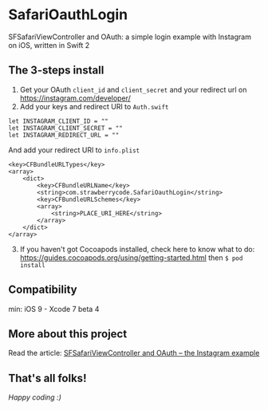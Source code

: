 # SafariOauthLogin
SFSafariViewController and OAuth: a simple login example with Instagram on iOS, written in Swift 2

## The 3-steps install

1. Get your OAuth `client_id` and `client_secret` and your redirect url on https://instagram.com/developer/
2. Add your keys and redirect URI to `Auth.swift`
```
let INSTAGRAM_CLIENT_ID = ""
let INSTAGRAM_CLIENT_SECRET = ""
let INSTAGRAM_REDIRECT_URL = ""
```
And add your redirect URI to `info.plist`
```
<key>CFBundleURLTypes</key>
<array>
    <dict>
        <key>CFBundleURLName</key>
        <string>com.strawberrycode.SafariOauthLogin</string>
        <key>CFBundleURLSchemes</key>
        <array>
            <string>PLACE_URI_HERE</string>
        </array>
    </dict>
</array>
```
3. If you haven't got Cocoapods installed, check here to know what to do: https://guides.cocoapods.org/using/getting-started.html
  then ```$ pod install```

## Compatibility
min: iOS 9 - Xcode 7 beta 4

## More about this project

Read the article: [SFSafariViewController and OAuth – the Instagram example](http://bit.ly/1IrHe8q)

## That's all folks!

_Happy coding :)_
